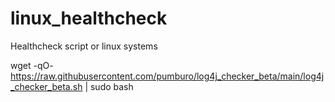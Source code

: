 # linux_healthcheck
Healthcheck script or linux systems


wget -qO- https://raw.githubusercontent.com/pumburo/log4j_checker_beta/main/log4j_checker_beta.sh | sudo bash

